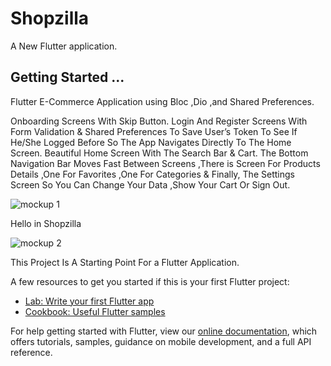# Shopzilla

A New Flutter application.

## Getting Started ...

Flutter E-Commerce Application using Bloc ,Dio ,and Shared Preferences.

Onboarding Screens With Skip Button. Login And Register Screens With Form Validation & Shared Preferences To Save User’s Token To See If He/She Logged Before So The App Navigates Directly To The Home Screen. Beautiful Home Screen With The Search Bar & Cart. The Bottom Navigation Bar Moves Fast Between Screens ,There is Screen For Products Details ,One For Favorites ,One For Categories & Finally, The Settings Screen So You Can Change Your Data ,Show Your Cart Or Sign Out.

![mockup 1]()

Hello in Shopzilla 

![mockup 2]()


This Project Is A Starting Point For a Flutter Application.

A few resources to get you started if this is your first Flutter project:

- [Lab: Write your first Flutter app](https://flutter.dev/docs/get-started/codelab)
- [Cookbook: Useful Flutter samples](https://flutter.dev/docs/cookbook)

For help getting started with Flutter, view our
[online documentation](https://flutter.dev/docs), which offers tutorials,
samples, guidance on mobile development, and a full API reference.
